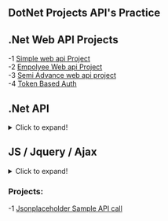 ## DotNet Projects API's Practice

## .Net Web API Projects
-1 [Simple web api Project](https://github.com/Dushyantsingh-ds/dotnet-api/tree/main/Projects/WebApplication_project_03) <br/>
-2 [Empolyee Web api Project](https://github.com/Dushyantsingh-ds/dotnet-api/tree/main/Projects/EmployeeService_project_04) <br/>
-3 [Semi Advance web api project](https://github.com/Dushyantsingh-ds/dotnet-api/tree/main/Projects/JsonProject_05) <br/>
-4 [Token Based Auth](https://github.com/Dushyantsingh-ds/dotnet-api/tree/main/Projects/TokenBasedAuthWebApp) <br/>

## .Net API
<details>
  <summary>Click to expand!</summary>
  
## HTTP verbs
<details>
  <summary>Click to expand!</summary>
  
|HTTP Verb	| CRUD	| Entire Collection (e.g. /customers)	| Specific Item (e.g. /customers/{id}) |
|---|---|---|---|
|POST |Create |	201 (Created), 'Location' header with link to /customers/{id} containing new ID. |	404 (Not Found), 409 (Conflict) if resource already exists..
| GET | Read |	200 (OK), list of customers. Use pagination, sorting and filtering to navigate big lists. |	200 (OK), single customer. 404 (Not Found), if ID not found or invalid.
| PUT |	Update/Replace |	405 (Method Not Allowed), unless you want to update/replace every resource in the entire collection.	200 (OK) or 204 (No Content). 404 (Not Found), if ID not found or invalid.
| PATCH |	Update/Modify	| 405 (Method Not Allowed), unless you want to modify the collection itself.	| 200 (OK) or 204 (No Content). 404 (Not Found), if ID not found or invalid.
| DELETE |	Delete	| 405 (Method Not Allowed), unless you want to delete the whole collection—not often desirable.	200 (OK). | 404 (Not Found), if ID not found or invalid.
</details>

## Docs 
<details>
  <summary>Click to expand!</summary>
-1 Web API Content Negotiation <br/><br/>

Accetpt:application/xml <br/>
Accetpt:application/json <br/>
  
## jsonpFormatter  
<details>
  <summary>Click to expand!</summary>
  
## -1 Install NuGet Package.  <br/>
  
 ### 1.1-Package Manager Console. <br>
  Use this cmd in VS Terminal <br>
  ``` Install-Package WebApiContrib.Formatting.Jsonp ``` 
## 2 Add NameSpace
  ``` using WebApiContrib.Formatting.Jsonp; ```
## 3 Edit Config file <br>
  
Open the file App_Start/WebApiConfig.cs. Add the following code to the WebApiConfig.Register method: 
  ```
var jsonpFormatter = new JsonpMediaTypeFormatter(config.Formatters.JsonFormatter);
config.Formatters.Insert(0, jsonpFormatter);
  ```
  
  From this 
  ```
   public static void Register(HttpConfiguration config)
        {
            // Web API configuration and services
            // Configure Web API to use only bearer token authentication.
            config.SuppressDefaultHostAuthentication();
            config.Filters.Add(new HostAuthenticationFilter(OAuthDefaults.AuthenticationType));

            // Web API routes
            config.MapHttpAttributeRoutes();

            config.Routes.MapHttpRoute(
                name: "DefaultApi",
                routeTemplate: "api/{controller}/{id}",
                defaults: new { id = RouteParameter.Optional }
            );
        }
  ```
  
  To this
  ```
    public static void Register(HttpConfiguration config)
        {
            // Web API configuration and services
            // Configure Web API to use only bearer token authentication.
            config.SuppressDefaultHostAuthentication();
            config.Filters.Add(new HostAuthenticationFilter(OAuthDefaults.AuthenticationType));

            // Web API routes
            config.MapHttpAttributeRoutes();

            config.Routes.MapHttpRoute(
                name: "DefaultApi",
                routeTemplate: "api/{controller}/{id}",
                defaults: new { id = RouteParameter.Optional }
            );
            var jsonpFormatter = new JsonpMediaTypeFormatter(config.Formatters.JsonFormatter);
            config.Formatters.Insert(0, jsonpFormatter); 
        }
  ```
</details>
</details>

------------------

# Methods 
## Default Methods
<details>
  <summary>Click to expand!</summary>
  
  ```
  public class ValuesController : ApiController
{
    static List<string> strings = new List<string>()
    {
        "value0", "value1", "value2"
    };
    // GET api/values
    public IEnumerable<string> Get()
    {
        return strings;
    }

    // GET api/values/5
    public string Get(int id)
    {
        return strings[id];
    }

    // POST api/values
    public void Post([FromBody]string value)
    {
        strings.Add(value);
    }

    // PUT api/values/5
    public void Put(int id, [FromBody]string value)
    {
        strings[id] = value;
    }

    // DELETE api/values/5
    public void Delete(int id)
    {
        strings.RemoveAt(id);
    }
}
```

  </details>

## Methods for EntityFramework
  <details>
  <summary>Click to expand!</summary>
    
-----
### Get 
<details>
  <summary>Click to expand!</summary>
  
  ``` 
   public IEnumerable<Employee> Get()
        {
            using(EmployeeDBEntities entities = new EmployeeDBEntities())
            {
                return entities.Employees.ToList();
            }
        }
  ```
  
  </details>
  
 ### Get (int Id)
<details>
  <summary>Click to expand!</summary>
  
  ``` 
   public Employee Get(int id)
        {
            using (EmployeeDBEntities entities = new EmployeeDBEntities())
            {
                return entities.Employees.FirstOrDefault(e => e.ID == id);
            }
        }
  ```
  </details> 
  
   ### Get (int Id) [HttpResponseMessage]
<details>
  <summary>Click to expand!</summary>
  
  ``` 
public HttpResponseMessage Get(int id)
{
    using (EmployeeDBEntities entities = new EmployeeDBEntities())
    {
        var entity = entities.Employees.FirstOrDefault(e => e.ID == id);
        if (entity != null)
        {
            return Request.CreateResponse(HttpStatusCode.OK, entity);
        }
        else
        {
            return Request.CreateErrorResponse(HttpStatusCode.NotFound,
                "Employee with Id " + id.ToString() + " not found");
        }
    }
}
  ```
  </details> 
  
  -----
  
  ### Post ([FromBody] Employee employee)
<details>
  <summary>Click to expand!</summary>
  
  ``` 
   public void Post([FromBody] Employee employee)
{
    using (EmployeeDBEntities entities = new EmployeeDBEntities())
    {
        entities.Employees.Add(employee);
        entities.SaveChanges();
    }
}
  ```
  </details> 
  
   ### Post ([FromBody] Employee employee) [HttpResponseMessage]
<details>
  <summary>Click to expand!</summary>
  
  ``` 
 public HttpResponseMessage Post([FromBody] Employee employee)
{
    try
    {
        using (EmployeeDBEntities entities = new EmployeeDBEntities())
        {
            entities.Employees.Add(employee);
            entities.SaveChanges();

            var message = Request.CreateResponse(HttpStatusCode.Created, employee);
            message.Headers.Location = new Uri(Request.RequestUri +
                employee.ID.ToString());

            return message;
        }
    }
    catch (Exception ex)
    {
        return Request.CreateErrorResponse(HttpStatusCode.BadRequest, ex);
    }
}
  ```
  </details> 
  
   -----
  
  ### Delete (int id)
<details>
  <summary>Click to expand!</summary>
  
  ``` 
   public void Delete(int id)
{
    using (EmployeeDBEntities entities = new EmployeeDBEntities())
    {
        entities.Employees.Remove(entities.Employees.FirstOrDefault(e => e.ID == id));
        entities.SaveChanges();
    }
}

  ```
  </details> 
  
  ### Delete (int id) [HttpResponseMessage]
<details>
  <summary>Click to expand!</summary>
  
  ``` 
  public HttpResponseMessage Delete(int id)
{
    try
    {
        using (EmployeeDBEntities entities = new EmployeeDBEntities())
        {
            var entity = entities.Employees.FirstOrDefault(e => e.ID == id);
            if (entity == null)
            {
                return Request.CreateErrorResponse(HttpStatusCode.NotFound,
                    "Employee with Id = " + id.ToString() + " not found to delete");
            }
            else
            {
                entities.Employees.Remove(entity);
                entities.SaveChanges();
                return Request.CreateResponse(HttpStatusCode.OK);
            }
        }
    }
    catch (Exception ex)
    {
        return Request.CreateErrorResponse(HttpStatusCode.BadRequest, ex);
    }
}
  ```
  </details> 
  
   -----
  
  ### Put (int id, [FromBody]Employee employee)
<details>
  <summary>Click to expand!</summary>
  
  ``` 
  public void Put(int id, [FromBody]Employee employee)
{
    using (EmployeeDBEntities entities = new EmployeeDBEntities())
    {
        var entity = entities.Employees.FirstOrDefault(e => e.ID == id);

        entity.FirstName = employee.FirstName;
        entity.LastName = employee.LastName;
        entity.Gender = employee.Gender;
        entity.Salary = employee.Salary;

        entities.SaveChanges();
    }
}
  ```
  </details> 
  
   ### Put (int id, [FromBody]Employee employee) [HttpResponseMessage]
<details>
  <summary>Click to expand!</summary>
  
  ``` 
 public HttpResponseMessage Put(int id, [FromBody]Employee employee)
{
    try
    {
        using (EmployeeDBEntities entities = new EmployeeDBEntities())
        {
            var entity = entities.Employees.FirstOrDefault(e => e.ID == id);
            if (entity == null)
            {
                return Request.CreateErrorResponse(HttpStatusCode.NotFound,
                    "Employee with Id " + id.ToString() + " not found to update");
            }
            else
            {
                entity.FirstName = employee.FirstName;
                entity.LastName = employee.LastName;
                entity.Gender = employee.Gender;
                entity.Salary = employee.Salary;

                entities.SaveChanges();

                return Request.CreateResponse(HttpStatusCode.OK, entity);
            }
        }
    }
    catch (Exception ex)
    {
        return Request.CreateErrorResponse(HttpStatusCode.BadRequest, ex);
    }
}
  ```
  </details> 
  </details> 
  
  -----
  
  
# Method Customization  

## Query string parameters
<details>
  <summary>Click to expand!</summary>
  
   -----
  
  ### Get(string gender = "All")
<details>
  <summary>Click to expand!</summary>
  
  ``` 
  public HttpResponseMessage Get(string gender = "All")
{
    using (EmployeeDBEntities entities = new EmployeeDBEntities())
    {
        switch (gender.ToLower())
        {
            case "all":
                return Request.CreateResponse(HttpStatusCode.OK,
                    entities.Employees.ToList());
            case "male":
                return Request.CreateResponse(HttpStatusCode.OK,
                    entities.Employees.Where(e => e.Gender.ToLower() == "male").ToList());
            case "female":
                return Request.CreateResponse(HttpStatusCode.OK,
                    entities.Employees.Where(e => e.Gender.ToLower() == "female").ToList());
            default:
                return Request.CreateErrorResponse(HttpStatusCode.BadRequest,
                    "Value for gender must be Male, Female or All. " + gender + " is invalid.");
        }
    }
}
  ```
  </details> 
  </details>
  
  -----
  

    
## cross-origin requests  
<details>
  <summary>Click to expand!</summary>
  
## -1 Install NuGet Package.  <br/>
  
 ### 1.1-Package Manager Console. <br>
  Use this cmd in VS Terminal <br>
  ``` Install-Package Microsoft.AspNet.WebApi.Cors ``` 
## 2 Include the following 2 lines of code in Register() method of WebApiConfig class in WebApiConfig.cs file in App_Start folder
  ``` 
  EnableCorsAttribute cors = new EnableCorsAttribute("*", "*", "*");
  config.EnableCors(cors); 
  ```
## Code Demo
  
  From this 
  ```
   public static void Register(HttpConfiguration config)
        {
            // Web API configuration and services
            // Configure Web API to use only bearer token authentication.
            config.SuppressDefaultHostAuthentication();
            config.Filters.Add(new HostAuthenticationFilter(OAuthDefaults.AuthenticationType));

            // Web API routes
            config.MapHttpAttributeRoutes();

            config.Routes.MapHttpRoute(
                name: "DefaultApi",
                routeTemplate: "api/{controller}/{id}",
                defaults: new { id = RouteParameter.Optional }
            );
        }
  ```
  
  To this
  ```
    public static void Register(HttpConfiguration config)
        {
            // Web API configuration and services
            // Configure Web API to use only bearer token authentication.
            config.SuppressDefaultHostAuthentication();
            config.Filters.Add(new HostAuthenticationFilter(OAuthDefaults.AuthenticationType));

            // Web API routes
            config.MapHttpAttributeRoutes();

            config.Routes.MapHttpRoute(
                name: "DefaultApi",
                routeTemplate: "api/{controller}/{id}",
                defaults: new { id = RouteParameter.Optional }
            );
            EnableCorsAttribute cors = new EnableCorsAttribute("*", "*", "*");
            config.EnableCors(cors);
        }
  ```
</details>
       
## Modify Token Response  
<details>
  <summary>Click to expand!</summary>

## 1 Update the following code in CreateProperties() method class in ApplicationOAuthProvider.cs file in Provider folder
## Code Demo
  
  From this 
  ```
     public static AuthenticationProperties CreateProperties(string userName)
        {
            IDictionary<string, string> data = new Dictionary<string, string>
            {
                { "userName", userName }
            };
            return new AuthenticationProperties(data);
        }
  ```
  
  To this
  ```
     public static AuthenticationProperties CreateProperties(string userName)
        {
            AchievedItDBEntities entities = new AchievedItDBEntities();

            var UserId = entities.AspNetUsers.Where(r => r.UserName == userName).FirstOrDefault().Id;
            var RoleId = entities.AspNetUserRoles.Where(r => r.UserId == UserId).FirstOrDefault().RoleId;
            var Role = entities.AspNetRoles.Where(r => r.Id == RoleId).FirstOrDefault().Name;
            string redirectURL = "";
            if (Role == "SuperAdmin".ToUpper())
            {
                redirectURL = "/SuperAdmin";
            }
            else if (Role == "Admin".ToUpper())
            {
                redirectURL = "/Admin";
            }
            else if (Role == "Verifier".ToUpper())
            {
                redirectURL = "/Verifier";
            }
            else if (Role == "User")
            {
                redirectURL = "/User";
            }
            else
            {
                redirectURL = "Invaild";
            }
            IDictionary<string, string> data = new Dictionary<string, string>
            {
                { "userName", userName },
                { "redirectURL", redirectURL}
            };
            return new AuthenticationProperties(data);
        }
  ```
## Request Url Post Method
  ``` https://localhost:44338/token ```
## Body  
  ``` Username=admin4@test.com&Password=Abc123@Xxx&grant_type=password ```
## API Response
  ```
  {
  "access_token":"Wm-2lne4f82ZFOcztiE_IjLyEq5MakfZw03kevDpxv_56fOIUX-j35cmizo98i9OjmcBiddJqLDKYCOqJc1QpFDL1XXY16CCFJpBx9Icg3ZZAeTX83Ii2uIolUjEy--KlaDrDE7oUCllZur8v-HyD91Q8sYS25X-tgeefYAGW_K1smzksBsz203mvmOL9f9XGMmA5EJHIg6bFay4f_y6K1v0liWS-CZc_YvqzSCPowPX5svsRywXeJeEploYwI4Mly7axW6tKBFsmQRPv7OTjp9OQhXSpA33wAH656IRCcA1IUPEMtgM5-A9ja8QIMDtht-ZQOGTE-HPimGcn7lxLzTJP7kwqYX9DOncJBZIXKafLMxNIEQRG-s7E7NZMs3sXL5v-XvZF6N4mdR37xJ1IUw8hiNvCfk8B23BBeC4R7-Uu6r4ZRqmLb7QgqOSFP440Sa-XXtPdDCjfCQBNSDX42eGKAzOIzBH9b8XGAJZ-JYjm0Ysv7WjbPvvqWEuKrz8RZA6YYWyHEXGNkERxnkdI7sRVx7oKvbJpZ3Jkm9mQxc",
  "token_type":"bearer",
  "expires_in":1209599,
  "userName":"admin4@test.com",
  "redirectURL":"/Admin",
  ".issued":"Fri, 25 Mar 2022 20:40:25 GMT",
  ".expires":"Fri, 08 Apr 2022 20:40:25 GMT"
  }
  ```
  
  
</details>
</details>

## JS / Jquery / Ajax
<details>
  <summary>Click to expand!</summary>
 
  ### [Post Request] - Jquery/Ajax - Create User 
  <details>
  <summary>Click to expand!</summary>
    
   ``` 
  <script type="text/javascript">
        $(document).ready(function () {

            // Save the new user details
            $('#btnRegister').click(function () {
                $.ajax({
                    url: '/api/account/register',
                    method: 'POST',
                    data: {
                        email: $('#txtEmail').val(),
                        password: $('#txtPassword').val(),
                        confirmPassword: $('#txtConfirmPassword').val()
                    },
                    success: function () {
                        $('#successModal').modal('show');
                    },
                    error: function (jqXHR) {
                        $('#divErrorText').text(jqXHR.responseText);
                    }
                });
            });
        });
    </script>
 ```
</details>
  
  ### [Post Request] - Jquery/Ajax - Login User 
  <details>
  <summary>Click to expand!</summary>
    
```
   <script type="text/javascript">
        $(document).ready(function () {

            $('#linkClose').click(function () {
                $('#divError').hide('fade');
            });

            $('#btnLogin').click(function () {
                $.ajax({
                    url: '/token',
                    method: 'POST',
                    contentType: 'application/json',
                    data: {
                        username: $('#txtUsername').val(),
                        password: $('#txtPassword').val(),
                        grant_type: 'password'
                    },
                    success: function (response) {
                        sessionStorage.setItem("accessToken", response.access_token);
                        window.location.href = "dashboard";
                    },
                    error: function (jqXHR) {
                        $('#divErrorText').text(jqXHR.responseText);
                    }
                });
            });
        });
    </script>
```    
    
</details>

### [Get Request] - DropDown List Jquery/Ajax with Entity framewrok - Select List 
  <details>
  <summary>Click to expand!</summary>
 
HTML CODE for Dropdown
```
 <label class="col-12 col-sm-3 col-form-label text-left text-sm-right">Subject (Optional)</label>
 <select class="form-control" id="departmentsDropdown" name="departmentsDropdown"></select>

```
    
JS script

```
<script src="~/Scripts/jquery-3.4.1.min.js" type="text/javascript"></script>
<script type="text/javascript">
    $(document).ready(function () {
        // Save the new user details
        App.init();

        $.ajax({
            type: "GET",
            url: "/api/subjects",
            data: "{}",
            success: function (data) {
                var s = '<option value="-1">Select a Subject</option>';
                for (var i = 0; i < data.length; i++) {
                    s += '<option value="' + data[i].SubjectId + '">' + data[i].Name + '</option>';
                    console.log(data[i].name + "------" + data[i].SubjectId);
                }
                $("#departmentsDropdown").html(s);
            }
        });
        });
    </script>
```    
API Get Method
```
private ExamAcademyEntities db = new ExamAcademyEntities();

        // GET: api/Subjects
        public IQueryable<Subject> GetSubjects()
        {
            return db.Subjects;
        }
```
</details>
  
</details>
  
### Projects:
-1 [Jsonplaceholder Sample API call](https://github.com/Dushyantsingh-ds/dotnet-api/tree/main/Projects/WebApplication_project_03)
